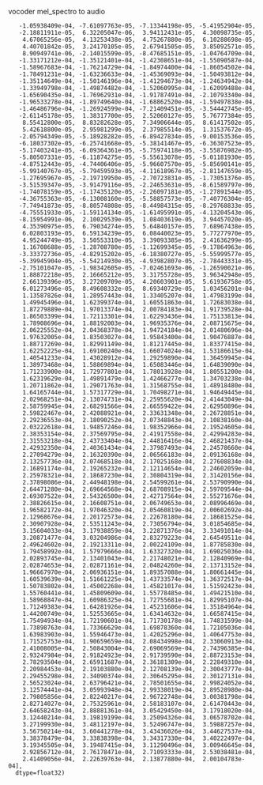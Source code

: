 vocoder mel_spectro to audio



       -1.05938409e-04, -7.61097763e-05, -7.13344198e-05, -5.41952904e-05,
       -2.18811911e-05,  6.32205047e-06,  3.94112431e-05,  4.30098735e-05,
        4.67065256e-05,  4.13253438e-05,  4.75267880e-05,  6.10288698e-05,
        4.40701842e-05,  3.24170105e-05,  2.67941505e-05,  3.85092571e-05,
        8.90949741e-06, -2.14015599e-05, -8.47685151e-05, -1.04764709e-04,
       -1.33171212e-04, -1.35121401e-04, -1.42308651e-04, -1.55090587e-04,
       -1.58967683e-04, -1.76214729e-04, -1.84974400e-04, -1.86054502e-04,
       -1.78491231e-04, -1.63236633e-04, -1.45369093e-04, -1.50493812e-04,
       -1.35114649e-04, -1.50146196e-04, -1.41294673e-04, -1.24634942e-04,
       -1.33949798e-04, -1.49874482e-04, -1.52060995e-04, -1.62099488e-04,
       -1.65690435e-04, -1.76962931e-04, -1.91787491e-04, -2.10793340e-04,
       -1.96533278e-04, -1.89749640e-04, -1.68862520e-04, -1.59497838e-04,
       -1.46486796e-04, -1.26924599e-04, -7.21409451e-05, -3.54442745e-05,
       -2.61145178e-05,  1.38317700e-05,  2.52060127e-05,  5.76777384e-05,
        8.55412800e-05,  8.83282628e-05,  7.34906644e-05,  8.61417502e-05,
        5.42618800e-05,  2.95981299e-05,  2.37985514e-05,  1.31537672e-05,
       -2.05794349e-05, -5.18928282e-05, -6.89427834e-05, -9.00153536e-05,
       -6.18037302e-05, -6.25741668e-05, -5.38141467e-05, -6.36307523e-05,
       -5.17403241e-05, -6.09364361e-05, -5.75974118e-05, -3.55876982e-05,
       -5.80507331e-05, -6.11874275e-05, -5.55613078e-05, -5.01181930e-05,
       -4.87512443e-05, -4.74406406e-05, -5.96607570e-05, -5.85690141e-05,
       -5.99140767e-05, -5.79459593e-05, -4.11618967e-05, -2.81147659e-05,
       -1.27695967e-05, -2.19719950e-05, -2.70723831e-05, -1.73051376e-05,
       -3.51539347e-05, -3.91479116e-05, -2.24653631e-05, -8.61589797e-06,
       -1.74078159e-05, -1.17435120e-05, -2.26097181e-05, -1.27891544e-05,
       -4.36755363e-05, -6.13008160e-05, -5.58857573e-05, -7.40776304e-05,
       -7.74941873e-05, -8.80574808e-05, -8.44984315e-05, -8.29768833e-05,
       -4.75551933e-05, -1.59114134e-05, -1.61495991e-05, -4.13204543e-06,
       -8.15954991e-06,  2.10029539e-05,  1.08403619e-05,  3.94457020e-05,
        4.35390975e-05,  6.79034274e-05,  5.64840157e-05,  7.68967438e-05,
        6.02803193e-05,  6.59134239e-05,  6.08440023e-05,  5.77277970e-05,
        4.95244749e-05,  3.50553310e-05,  3.39093385e-05,  2.41636299e-05,
        1.16708688e-05, -1.28708780e-05, -1.12699345e-05, -9.17864963e-06,
       -3.33372736e-05, -4.82915202e-05, -6.18380727e-05, -5.55999577e-05,
       -5.39945904e-05, -5.54214930e-05, -4.93982807e-05, -2.78443331e-05,
       -2.75101047e-05, -1.98342605e-05, -7.02461693e-06, -1.26590021e-06,
        1.88872218e-05,  2.16665212e-05,  3.31755728e-05,  3.96342948e-05,
        2.66139396e-05,  3.27209709e-05,  4.20603901e-05,  5.61936758e-05,
        6.01273496e-05,  8.49608332e-05,  8.69340729e-05,  1.03456201e-04,
        1.13587826e-04,  1.28957443e-04,  1.33405207e-04,  1.47983199e-04,
        1.49945496e-04,  1.62399374e-04,  1.60551863e-04,  1.72683038e-04,
        1.87279889e-04,  1.97013374e-04,  2.00784183e-04,  1.91739528e-04,
        1.86503399e-04,  1.72113301e-04,  1.62293436e-04,  1.75133813e-04,
        1.78908696e-04,  1.88192003e-04,  1.96935376e-04,  2.08715675e-04,
        2.06225552e-04,  2.04368378e-04,  1.94724184e-04,  2.01480696e-04,
        1.97632005e-04,  1.83503027e-04,  1.95843400e-04,  1.90476887e-04,
        1.88717269e-04,  1.82991149e-04,  1.81217445e-04,  1.83377415e-04,
        1.62252225e-04,  1.69100240e-04,  1.66074024e-04,  1.53186615e-04,
        1.40541233e-04,  1.43028912e-04,  1.29259890e-04,  1.36459945e-04,
        1.38973468e-04,  1.58869894e-04,  1.65083446e-04,  1.64839090e-04,
        1.71233900e-04,  1.72977801e-04,  1.78013928e-04,  1.80551200e-04,
        1.62319629e-04,  1.49891479e-04,  1.42466277e-04,  1.34703238e-04,
        1.20711862e-04,  1.29071763e-04,  1.31568755e-04,  1.48918480e-04,
        1.64165744e-04,  1.57317729e-04,  1.70498271e-04,  1.94649445e-04,
        2.02968251e-04,  2.13074731e-04,  2.25955620e-04,  2.41443049e-04,
        2.58759945e-04,  2.68291566e-04,  2.66559422e-04,  2.62950896e-04,
        2.59822467e-04,  2.42088921e-04,  2.33631348e-04,  2.26728851e-04,
        2.29236553e-04,  2.18090252e-04,  2.07348843e-04,  2.10838160e-04,
        2.03222618e-04,  1.94857246e-04,  1.98352966e-04,  2.19524605e-04,
        2.38353154e-04,  2.37569795e-04,  2.41917558e-04,  2.42994283e-04,
        2.31553218e-04,  2.43733404e-04,  2.44816416e-04,  2.46821437e-04,
        2.42932350e-04,  2.40361434e-04,  2.37987493e-04,  2.24578660e-04,
        2.27094279e-04,  2.16320390e-04,  2.06566183e-04,  2.09136168e-04,
        2.13257736e-04,  2.07468518e-04,  2.17025168e-04,  2.27608834e-04,
        2.16891174e-04,  2.19265232e-04,  2.12114654e-04,  2.24602059e-04,
        2.25978321e-04,  2.18687230e-04,  2.30804319e-04,  2.31420156e-04,
        2.37898086e-04,  2.44948198e-04,  2.54599261e-04,  2.53790990e-04,
        2.64471280e-04,  2.69664568e-04,  2.68708915e-04,  2.59709544e-04,
        2.69307522e-04,  2.54326500e-04,  2.42717564e-04,  2.55271676e-04,
        2.38826615e-04,  2.16608751e-04,  2.06749653e-04,  2.08996469e-04,
        1.96582172e-04,  1.97046320e-04,  2.05460819e-04,  2.00602692e-04,
        2.12968676e-04,  2.20172573e-04,  2.22678180e-04,  2.18681525e-04,
        2.30907928e-04,  2.53511243e-04,  2.73056794e-04,  3.01854685e-04,
        3.15604033e-04,  3.17938859e-04,  3.22871376e-04,  3.33491014e-04,
        3.20871477e-04,  3.03204986e-04,  2.83279223e-04,  2.64549511e-04,
        2.49624602e-04,  2.19213311e-04,  2.00224109e-04,  1.87785830e-04,
        1.79458992e-04,  1.57979666e-04,  1.63327320e-04,  1.69025036e-04,
        2.02893745e-04,  2.13401043e-04,  2.21748021e-04,  2.12840969e-04,
        2.02874653e-04,  2.02871161e-04,  2.04824260e-04,  2.13713152e-04,
        1.96667970e-04,  2.06936151e-04,  1.89357088e-04,  1.80661445e-04,
        1.60539639e-04,  1.51661225e-04,  1.43733574e-04,  1.36372517e-04,
        1.50783802e-04,  1.45002268e-04,  1.45821017e-04,  1.51592423e-04,
        1.55760441e-04,  1.45809609e-04,  1.55778485e-04,  1.49421510e-04,
        1.58968847e-04,  1.60986325e-04,  1.72755681e-04,  1.82995107e-04,
        1.71249383e-04,  1.64281926e-04,  1.45231606e-04,  1.35184964e-04,
        1.44200749e-04,  1.52553665e-04,  1.63414632e-04,  1.66587415e-04,
        1.75494934e-04,  1.72190601e-04,  1.71730178e-04,  1.74831599e-04,
        1.73898763e-04,  1.73366629e-04,  1.69878360e-04,  1.72105036e-04,
        1.63983903e-04,  1.55946473e-04,  1.42025296e-04,  1.40647753e-04,
        1.71525753e-04,  1.90659659e-04,  2.08434998e-04,  2.33060913e-04,
        2.41008005e-04,  2.50843004e-04,  2.69069569e-04,  2.74396385e-04,
        2.93247984e-04,  2.91824923e-04,  2.91739590e-04,  2.88723153e-04,
        2.78293504e-04,  2.65911687e-04,  2.36181309e-04,  2.22849310e-04,
        2.20984453e-04,  2.19103880e-04,  2.12708139e-04,  2.30043777e-04,
        2.29455298e-04,  2.34090374e-04,  2.30645295e-04,  2.30127131e-04,
        2.56523024e-04,  2.63796421e-04,  2.78501655e-04,  2.99824052e-04,
        3.12574441e-04,  3.05993948e-04,  2.99338019e-04,  2.89528980e-04,
        2.79805856e-04,  2.82240217e-04,  2.96722748e-04,  3.00381798e-04,
        2.82714027e-04,  2.75325961e-04,  2.58183107e-04,  2.61470443e-04,
        2.64658243e-04,  2.88881361e-04,  3.05429450e-04,  3.17918020e-04,
        3.12440214e-04,  3.19819199e-04,  3.25094326e-04,  3.06578702e-04,
        3.27199930e-04,  3.48112197e-04,  3.52496747e-04,  3.59887257e-04,
        3.56750214e-04,  3.60441278e-04,  3.43436026e-04,  3.44627537e-04,
        3.38378479e-04,  3.33838398e-04,  3.34317330e-04,  3.40222497e-04,
        3.19345505e-04,  3.19487415e-04,  3.11290496e-04,  3.00946645e-04,
        2.92856712e-04,  2.76178471e-04,  2.71093333e-04,  2.53038481e-04,
        2.41409056e-04,  2.22639763e-04,  2.13877880e-04,  2.00104783e-04],
      dtype=float32)